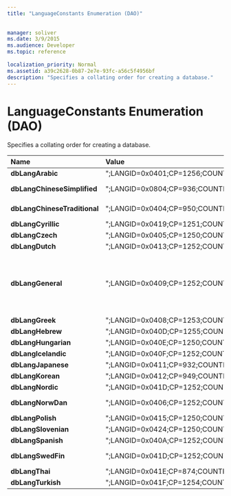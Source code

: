 ```yaml
---
title: "LanguageConstants Enumeration (DAO)"
 
 
manager: soliver
ms.date: 3/9/2015
ms.audience: Developer
ms.topic: reference
  
localization_priority: Normal
ms.assetid: a39c2628-0b87-2e7e-93fc-a56c5f4956bf
description: "Specifies a collating order for creating a database."
---
```


# LanguageConstants Enumeration (DAO)

Specifies a collating order for creating a database.
  
|**Name**|**Value**|**Description**|
|:-----|:-----|:-----|
|**dbLangArabic** <br/> |";LANGID=0x0401;CP=1256;COUNTRY=0"  <br/> |Arabic  <br/> |
|**dbLangChineseSimplified** <br/> |";LANGID=0x0804;CP=936;COUNTRY=0"  <br/> |Simplified Chinese  <br/> |
|**dbLangChineseTraditional** <br/> | ";LANGID=0x0404;CP=950;COUNTRY=0"  <br/> |Traditional Chinese  <br/> |
|**dbLangCyrillic** <br/> |";LANGID=0x0419;CP=1251;COUNTRY=0"  <br/> |Russian  <br/> |
|**dbLangCzech** <br/> |";LANGID=0x0405;CP=1250;COUNTRY=0"  <br/> |Czech  <br/> |
|**dbLangDutch** <br/> |";LANGID=0x0413;CP=1252;COUNTRY=0"  <br/> |Dutch  <br/> |
|**dbLangGeneral** <br/> | ";LANGID=0x0409;CP=1252;COUNTRY=0"  <br/> |English, German, French, Portuguese, Italian, and Modern Spanish  <br/> |
|**dbLangGreek** <br/> |";LANGID=0x0408;CP=1253;COUNTRY=0"  <br/> |Greek  <br/> |
|**dbLangHebrew** <br/> |";LANGID=0x040D;CP=1255;COUNTRY=0"  <br/> |Hebrew  <br/> |
|**dbLangHungarian** <br/> |";LANGID=0x040E;CP=1250;COUNTRY=0"  <br/> |Hungarian  <br/> |
|**dbLangIcelandic** <br/> | ";LANGID=0x040F;CP=1252;COUNTRY=0"  <br/> |Icelandic  <br/> |
|**dbLangJapanese** <br/> |";LANGID=0x0411;CP=932;COUNTRY=0"  <br/> |Japanese  <br/> |
|**dbLangKorean** <br/> |";LANGID=0x0412;CP=949;COUNTRY=0"  <br/> |Korean  <br/> |
|**dbLangNordic** <br/> |";LANGID=0x041D;CP=1252;COUNTRY=0"  <br/> |Nordic  <br/> |
|**dbLangNorwDan** <br/> | ";LANGID=0x0406;CP=1252;COUNTRY=0"  <br/> |Norwegian and Danish  <br/> |
|**dbLangPolish** <br/> | ";LANGID=0x0415;CP=1250;COUNTRY=0"  <br/> |Polish  <br/> |
|**dbLangSlovenian** <br/> | ";LANGID=0x0424;CP=1250;COUNTRY=0"  <br/> |Slovenian  <br/> |
|**dbLangSpanish** <br/> |";LANGID=0x040A;CP=1252;COUNTRY=0"  <br/> |Spanish  <br/> |
|**dbLangSwedFin** <br/> |";LANGID=0x041D;CP=1252;COUNTRY=0"  <br/> |Swedish and Finnish  <br/> |
|**dbLangThai** <br/> | ";LANGID=0x041E;CP=874;COUNTRY=0"  <br/> |Thai  <br/> |
|**dbLangTurkish** <br/> |";LANGID=0x041F;CP=1254;COUNTRY=0"  <br/> |Turkish  <br/> |
   

